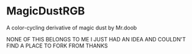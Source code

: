 # MagicDustRGB
 A color-cycling derivative of magic dust by Mr.doob
 
 NONE OF THIS BELONGS TO ME I JUST HAD AN IDEA AND COULDN'T FIND A PLACE TO FORK FROM THANKS
